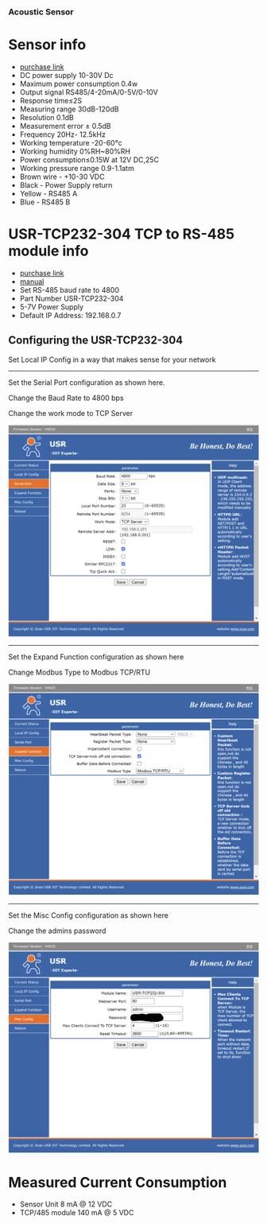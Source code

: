 ### Acoustic Sensor

# Sensor info
* [purchase link](https://www.aliexpress.us/item/3256801639491925.html)
* DC power supply 10-30V Dc
* Maximum power consumption 0.4w
* Output signal RS485/4-20mA/0-5V/0-10V
* Response time≤2S
* Measuring range 30dB-120dB
* Resolution 0.1dB
* Measurement error ± 0.5dB
* Frequency 20Hz- 12.5kHz
* Working temperature -20-60°c
* Working humidity 0%RH~80%RH
* Power consumption≤0.15W at 12V DC,25C
* Working pressure range 0.9-1.1atm
* Brown wire - +10-30 VDC
* Black - Power Supply return
* Yellow - RS485 A
* Blue - RS485 B

# USR-TCP232-304 TCP to RS-485 module info
* [purchase link](https://www.aliexpress.us/item/2255800110028561.html)
* [manual](USR-TCP232-304-User-Manual_V1.0.3.01.pdf)
* Set RS-485 baud rate to 4800
* Part Number USR-TCP232-304
* 5-7V Power Supply
* Default IP Address: 192.168.0.7

## Configuring the USR-TCP232-304

Set Local IP Config in a way that makes sense for your network

---

Set the Serial Port configuration as shown here.

Change the Baud Rate to 4800 bps

Change the work mode to TCP Server

![Serial Port Setup screen](https://github.com/sconklin/taidacent-decibel-meter/blob/main/serial_port_setup.png?raw=true)

---

Set the Expand Function configuration as shown here

Change Modbus Type to Modbus TCP/RTU

![Expand Function Setup screen](https://github.com/sconklin/taidacent-decibel-meter/blob/main/expand_function_setup.png?raw=true)

---

Set the Misc Config configuration as shown here

Change the admins password

![Expand Function Setup screen](https://github.com/sconklin/taidacent-decibel-meter/blob/main/misc_config_setup.png?raw=true)


# Measured Current Consumption
* Sensor Unit 8 mA @ 12 VDC
* TCP/485 module 140 mA @ 5 VDC
